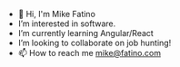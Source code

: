 - 👋 Hi, I'm Mike Fatino
-  I’m interested in software.
-  I’m currently learning Angular/React
-  I’m looking to collaborate on job hunting! 
- 📫 How to reach me mike@fatino.com

<!---
pfatino/pfatino is a ✨ special ✨ repository because its `README.md` (this file) appears on your GitHub profile.
You can click the Preview link to take a look at your changes.

--->
